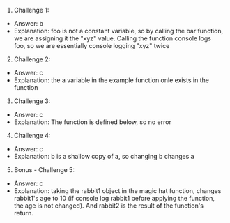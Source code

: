 1. Challenge 1:

- Answer: b
- Explanation:
  foo is not a constant variable, so by calling the bar function, we are assigning it the "xyz" value.
  Calling the function console logs foo, so we are essentially console logging "xyz" twice

2. Challenge 2:

- Answer: c
- Explanation:
  the a variable in the example function onle exists in the function

3. Challenge 3:

- Answer: c
- Explanation:
  The function is defined below, so no error

4. Challenge 4:

- Answer: c
- Explanation: b is a shallow copy of a, so changing b changes a

5. Bonus - Challenge 5:

- Answer: c
- Explanation:
  taking the rabbit1 object in the magic hat function, changes rabbit1's age to 10 (if console log rabbit1 before applying the function, the age is not changed). And rabbit2 is the result of the function's return.
